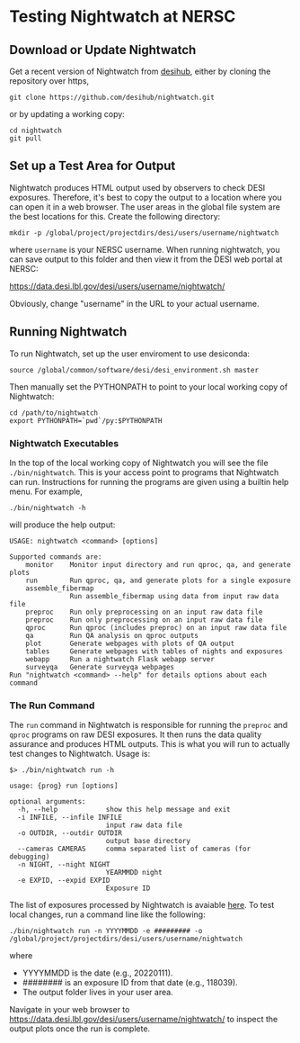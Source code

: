 # Testing Nightwatch at NERSC

## Download or Update Nightwatch

Get a recent version of Nightwatch from [desihub](https://github.com/desihub/nightwatch), either by cloning the
repository over https,
```
git clone https://github.com/desihub/nightwatch.git
```
or by updating a working copy:
```
cd nightwatch
git pull
```

## Set up a Test Area for Output

Nightwatch produces HTML output used by observers to check DESI exposures. Therefore, it's best to copy the output
to a location where you can open it in a web browser. The user areas in the global file system are the best
locations for this. Create the following directory:
```
mkdir -p /global/project/projectdirs/desi/users/username/nightwatch
```
where `username` is your NERSC username. When running nightwatch, you can save output to this folder and then
view it from the DESI web portal at NERSC:

https://data.desi.lbl.gov/desi/users/username/nightwatch/

Obviously, change "username" in the URL to your actual username.

## Running Nightwatch

To run Nightwatch, set up the user enviroment to use desiconda:
```
source /global/common/software/desi/desi_environment.sh master
```

Then manually set the PYTHONPATH to point to your local working copy of Nightwatch:
```
cd /path/to/nightwatch
export PYTHONPATH=`pwd`/py:$PYTHONPATH
```

### Nightwatch Executables

In the top of the local working copy of Nightwatch you will see the file `./bin/nightwatch`. This is your access
point to programs that Nightwatch can run. Instructions for running the programs are given using a builtin help
menu. For example,
```
./bin/nightwatch -h
```
will produce the help output:
```
USAGE: nightwatch <command> [options]

Supported commands are:
    monitor    Monitor input directory and run qproc, qa, and generate plots
    run        Run qproc, qa, and generate plots for a single exposure
    assemble_fibermap
               Run assemble_fibermap using data from input raw data file
    preproc    Run only preprocessing on an input raw data file
    preproc    Run only preprocessing on an input raw data file
    qproc      Run qproc (includes preproc) on an input raw data file
    qa         Run QA analysis on qproc outputs
    plot       Generate webpages with plots of QA output
    tables     Generate webpages with tables of nights and exposures
    webapp     Run a nightwatch Flask webapp server
    surveyqa   Generate surveyqa webpages
Run "nightwatch <command> --help" for details options about each command
```

### The Run Command

The `run` command in Nightwatch is responsible for running the `preproc` and `qproc` programs on raw DESI
exposures. It then runs the data quality assurance and produces HTML outputs. This is what you will run to
actually test changes to Nightwatch. Usage is:

```
$> ./bin/nightwatch run -h

usage: {prog} run [options]

optional arguments:
  -h, --help            show this help message and exit
  -i INFILE, --infile INFILE
                        input raw data file
  -o OUTDIR, --outdir OUTDIR
                        output base directory
  --cameras CAMERAS     comma separated list of cameras (for debugging)
  -n NIGHT, --night NIGHT
                        YEARMMDD night
  -e EXPID, --expid EXPID
                        Exposure ID
```

The list of exposures processed by Nightwatch is avaiable [here](https://nightwatch.desi.lbl.gov/nights.html). To
test local changes, run a command line like the following:
```
./bin/nightwatch run -n YYYYMMDD -e ######### -o /global/project/projectdirs/desi/users/username/nightwatch
```
where
- YYYYMMDD is the date (e.g., 20220111).
- ######## is an exposure ID from that date (e.g., 118039).
- The output folder lives in your user area.

Navigate in your web browser to https://data.desi.lbl.gov/desi/users/username/nightwatch/ to inspect the output
plots once the run is complete.
